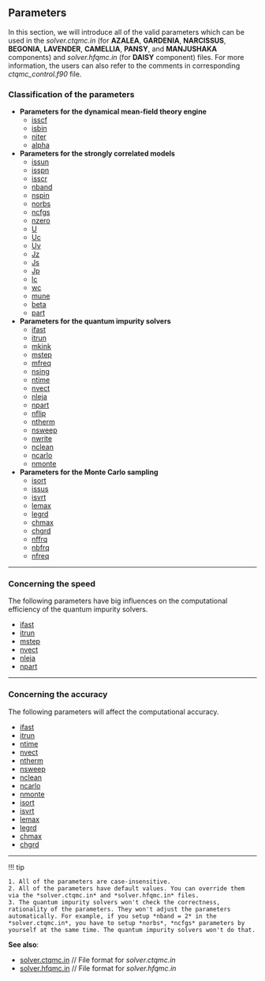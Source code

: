 ## Parameters

In this section, we will introduce all of the valid parameters which can be used in the *solver.ctqmc.in* (for **AZALEA**, **GARDENIA**, **NARCISSUS**, **BEGONIA**, **LAVENDER**, **CAMELLIA**, **PANSY**, and **MANJUSHAKA** components) and *solver.hfqmc.in* (for **DAISY** component) files. For more information, the users can also refer to the comments in corresponding *ctqmc\_control.f90* file.

### Classification of the parameters

* **Parameters for the dynamical mean-field theory engine**
    * [isscf](p_isscf.md)
    * [isbin](p_isbin.md)
    * [niter](p_niter.md)
    * [alpha](p_alpha.md)
* **Parameters for the strongly correlated models**
    * [issun](p_issun.md)
    * [isspn](p_isspn.md)
    * [isscr](p_isscr.md)
    * [nband](p_nband.md)
    * [nspin](p_nspin.md)
    * [norbs](p_norbs.md)
    * [ncfgs](p_ncfgs.md)
    * [nzero](p_nzero.md)
    * [U](p_u.md)
    * [Uc](p_uc.md)
    * [Uv](p_uv.md)
    * [Jz](p_jz.md)
    * [Js](p_js.md)
    * [Jp](p_jp.md)
    * [lc](p_lc.md)
    * [wc](p_wc.md)
    * [mune](p_mune.md)
    * [beta](p_beta.md)
    * [part](p_part.md)
* **Parameters for the quantum impurity solvers**
    * [ifast](p_ifast.md)
    * [itrun](p_itrun.md)
    * [mkink](p_mkink.md)
    * [mstep](p_mstep.md)
    * [mfreq](p_mfreq.md)
    * [nsing](p_nsing.md)
    * [ntime](p_ntime.md)
    * [nvect](p_nvect.md)
    * [nleja](p_nleja.md)
    * [npart](p_npart.md)
    * [nflip](p_nflip.md)
    * [ntherm](p_ntherm.md)
    * [nsweep](p_nsweep.md)
    * [nwrite](p_nwrite.md)
    * [nclean](p_nclean.md)
    * [ncarlo](p_ncarlo.md)
    * [nmonte](p_nmonte.md)
* **Parameters for the Monte Carlo sampling**
    * [isort](p_isort.md)
    * [issus](p_issus.md)
    * [isvrt](p_isvrt.md)
    * [lemax](p_lemax.md)
    * [legrd](p_legrd.md)
    * [chmax](p_chmax.md)
    * [chgrd](p_chgrd.md)
    * [nffrq](p_nffrq.md)
    * [nbfrq](p_nbfrq.md)
    * [nfreq](p_nfreq.md)

---

### Concerning the speed

The following parameters have big influences on the computational efficiency of the quantum impurity solvers.

* [ifast](p_ifast.md)
* [itrun](p_itrun.md)
* [mstep](p_mstep.md)
* [nvect](p_nvect.md)
* [nleja](p_nleja.md)
* [npart](p_npart.md)

---

### Concerning the accuracy

The following parameters will affect the computational accuracy.

* [ifast](p_ifast.md)
* [itrun](p_itrun.md)
* [ntime](p_ntime.md)
* [nvect](p_nvect.md)
* [ntherm](p_ntherm.md)
* [nsweep](p_nsweep.md)
* [nclean](p_nclean.md)
* [ncarlo](p_ncarlo.md)
* [nmonte](p_nmonte.md)
* [isort](p_isort.md)
* [isvrt](p_isvrt.md)
* [lemax](p_lemax.md)
* [legrd](p_legrd.md)
* [chmax](p_chmax.md)
* [chgrd](p_chgrd.md)

---

!!! tip

    1. All of the parameters are case-insensitive.
    2. All of the parameters have default values. You can override them via the *solver.ctqmc.in* and *solver.hfqmc.in* files.
    3. The quantum impurity solvers won't check the correctness, rationality of the parameters. They won't adjust the parameters automatically. For example, if you setup *nband = 2* in the *solver.ctqmc.in*, you have to setup *norbs*, *ncfgs* parameters by yourself at the same time. The quantum impurity solvers won't do that.

**See also**:

* [solver.ctqmc.in](in_ctqmc.md) // File format for *solver.ctqmc.in*
* [solver.hfqmc.in](in_hfqmc.md) // File format for *solver.hfqmc.in*
